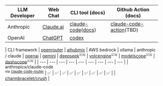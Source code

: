 <!-- ❌✅ -->
|  LLM Developer  | Web Chat | CLI tool (docs) | Github Action (docs) |
| --- | --- | --- | --- |
| Anthropic | [Claude.ai](https://claude.ai) | [claude-code](https://github.com/anthropics/claude-code)([docs](https://docs.claude.com/en/docs/claude-code/overview)) | [claude-code-action](https://github.com/anthropics/claude-code-action)(TBD) |
| OpenAI | [ChatGPT](https://chatgpt.com) | [codex](https://github.com/openai/codex)

| CLI framework | [openrouter](https://openrouter.ai) | [aihubmix](https://aihubmix.com) | AWS bedrock | ollama | anthropic / claude | [openai](https://platform.openai.com/) | [gemini](https://gemini.google.com/) | [deepseek](https://www.deepseek.com)<sup>🇨🇳</sup> | [volcengine](https://www.volcengine.cn/)<sup>🇨🇳</sup> | [modelscope](https://modelscope.cn)<sup>🇨🇳</sup> | [dashscope](https://dashscope.aliyun.com/)<sup>🇨🇳</sup>  | 
| --- | --- | --- | --- | --- | --- | --- | --- | --- |
| anthropics/claude-code<br><sup>via [claude-code-router](https://github.com/musistudio/claude-code-router)</sup> | ✅ | ✅ | ✅ | ✅ | ✅ | ✅ | ✅ | ✅ | ✅ |
| [charmbracelet/crush](https://github.com/charmbracelet/crush) |
